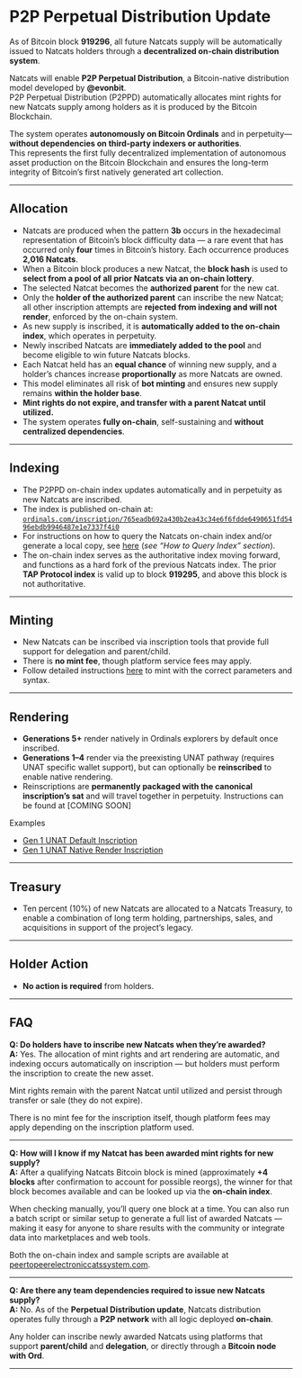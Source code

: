# P2P Perpetual Distribution Update

As of Bitcoin block **919296**, all future Natcats supply will be automatically issued to Natcats holders through a **decentralized on-chain distribution system**.  

Natcats will enable **P2P Perpetual Distribution**, a Bitcoin-native distribution model developed by **@evonbit**.  
P2P Perpetual Distribution (P2PPD) automatically allocates mint rights for new Natcats supply among holders as it is produced by the Bitcoin Blockchain.  

The system operates **autonomously on Bitcoin Ordinals** and in perpetuity—**without dependencies on third-party indexers or authorities**.  
This represents the first fully decentralized implementation of autonomous asset production on the Bitcoin Blockchain and ensures the long-term integrity of Bitcoin’s first natively generated art collection.

---

## Allocation
- Natcats are produced when the pattern **3b** occurs in the hexadecimal representation of Bitcoin’s block difficulty data — a rare event that has occurred only **four** times in Bitcoin’s history. Each occurrence produces **2,016 Natcats**.  
- When a Bitcoin block produces a new Natcat, the **block hash** is used to **select from a pool of all prior Natcats via an on-chain lottery**.  
- The selected Natcat becomes the **authorized parent** for the new cat.  
- Only the **holder of the authorized parent** can inscribe the new Natcat; all other inscription attempts are **rejected from indexing and will not render**, enforced by the on-chain system.  
- As new supply is inscribed, it is **automatically added to the on-chain index**, which operates in perpetuity.  
- Newly inscribed Natcats are **immediately added to the pool** and become eligible to win future Natcats blocks.  
- Each Natcat held has an **equal chance** of winning new supply, and a holder’s chances increase **proportionally** as more Natcats are owned.  
- This model eliminates all risk of **bot minting** and ensures new supply remains **within the holder base**.  
- **Mint rights do not expire, and transfer with a parent Natcat until utilized.**  
- The system operates **fully on-chain**, self-sustaining and **without centralized dependencies**.  

---

## Indexing
- The P2PPD on-chain index updates automatically and in perpetuity as new Natcats are inscribed.
- The index is published on-chain at:
  [`ordinals.com/inscription/765eadb692a430b2ea43c34e6f6fdde6490651fd5496ebdb9946487e1e7337f4i0`](https://ordinals.com/inscription/765eadb692a430b2ea43c34e6f6fdde6490651fd5496ebdb9946487e1e7337f4i0)  
- For instructions on how to query the Natcats on-chain index and/or generate a local copy, see [here](https://github.com/evonbit/bitcoin-native-systems/blob/main/P2P%20Perpetual%20Distribution/01-p2p-perpetual-distribution.md) (*see “How to Query Index” section*).  
- The on-chain index serves as the authoritative index moving forward, and functions as a hard fork of the previous Natcats index. The prior **TAP Protocol index** is valid up to block **919295**, and above this block is not authoritative.

---

## Minting
- New Natcats can be inscribed via inscription tools that provide full support for delegation and parent/child. 
- There is **no mint fee**, though platform service fees may apply.  
- Follow detailed instructions [here](https://github.com/evonbit/bitcoin-native-systems/blob/main/P2P%20Perpetual%20Distribution/01-p2p-perpetual-distribution.md#minting-instructions) to mint with the correct parameters and syntax.  

---

## Rendering
- **Generations 5+** render natively in Ordinals explorers by default once inscribed.  
- **Generations 1–4** render via the preexisting UNAT pathway (requires UNAT specific wallet support), but can optionally be **reinscribed** to enable native rendering.  
- Reinscriptions are **permanently packaged with the canonical inscription’s sat** and will travel together in perpetuity. Instructions can be found at [COMING SOON] 
<!-- - See [How to Enable Gen 1–4 Native Rendering](https://github.com/evonbit/bitcoin-native-systems/blob/main/Natcats/04-how-to-enable-native-render-reinscription.md) for reinscription instructions.  --->

Examples  
- [Gen 1 UNAT Default Inscription](https://ordinals.com/inscription/5c26e644c0a93f02f964182fdab436378405d0f6639ca20134f747b160457e76i0)  
- [Gen 1 UNAT Native Render Inscription](https://ordinals.com/inscription/4d71c795bf62a1a458c5411b2b2ab0cb35209bb0ed7b5614a401ec781beadbbfi0)  

---

## Treasury
- Ten percent (10%) of new Natcats are allocated to a Natcats Treasury, to enable a combination of long term holding, partnerships, sales, and acquisitions in support of the project’s legacy.  

---

## Holder Action
- **No action is required** from holders.

---

## FAQ

**Q: Do holders have to inscribe new Natcats when they’re awarded?**  
**A:** Yes. The allocation of mint rights and art rendering are automatic, and indexing occurs automatically on inscription — but holders must perform the inscription to create the new asset.  

Mint rights remain with the parent Natcat until utilized and persist through transfer or sale (they do not expire).  

There is no mint fee for the inscription itself, though platform fees may apply depending on the inscription platform used.  

---

**Q: How will I know if my Natcat has been awarded mint rights for new supply?**  
**A:** After a qualifying Natcats Bitcoin block is mined (approximately **+4 blocks** after confirmation to account for possible reorgs), the winner for that block becomes available and can be looked up via the **on-chain index**.  

When checking manually, you’ll query one block at a time. You can also run a batch script or similar setup to generate a full list of awarded Natcats — making it easy for anyone to share results with the community or integrate data into marketplaces and web tools.  

Both the on-chain index and sample scripts are available at [peertopeerelectroniccatssystem.com](http://peertopeerelectroniccatssystem.com).  

---

**Q: Are there any team dependencies required to issue new Natcats supply?**  
**A:** No. As of the **Perpetual Distribution update**, Natcats distribution operates fully through a **P2P network** with all logic deployed **on-chain**.  

Any holder can inscribe newly awarded Natcats using platforms that support **parent/child** and **delegation**, or directly through a **Bitcoin node with Ord**.  

---

